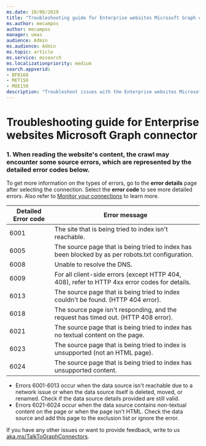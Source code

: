 ```yaml
---
ms.date: 10/08/2019
title: "Troubleshooting guide for Enterprise websites Microsoft Graph connector"
ms.author: mecampos
author: mecampos
manager: umas
audience: Admin
ms.audience: Admin
ms.topic: article
ms.service: mssearch
ms.localizationpriority: medium
search.appverid:
- BFB160
- MET150
- MOE150
description: "Troubleshoot issues with the Enterprise websites Microsoft Graph connector for Microsoft Search"
---
```


# Troubleshooting guide for Enterprise websites Microsoft Graph connector

### 1. **When reading the website's content, the crawl may encounter some source errors, which are represented by the detailed error codes below.**

 To get more information on the types of errors, go to the **error details** page after selecting the connection. Select the **error code** to see more detailed errors. Also refer to [Monitor your connections](./manage-connector.md) to learn more.

 Detailed Error code | Error message
 --- | ---
 6001 | The site that is being tried to index isn't reachable.
 6005 | The source page that is being tried to index has been blocked by as per robots.txt configuration.
 6008 | Unable to resolve the DNS.
 6009 | For all client-side errors (except HTTP 404, 408), refer to HTTP 4xx error codes for details.
 6013 | The source page that is being tried to index couldn't be found. (HTTP 404 error).
 6018 | The source page isn't responding, and the request has timed out. (HTTP 408 error).
 6021 | The source page that is being tried to index has no textual content on the page.
 6023 | The source page that is being tried to index is unsupported (not an HTML page).
 6024 | The source page that is being tried to index has unsupported content.

* Errors 6001-6013 occur when the data source isn't reachable due to a network issue or when the data source itself is deleted, moved, or renamed. Check if the data source details provided are still valid.
* Errors 6021-6024 occur when the data source contains non-textual content on the page or when the page isn't HTML. Check the data source and add this page to the exclusion list or ignore the error.

If you have any other issues or want to provide feedback, write to us [aka.ms/TalkToGraphConnectors](https://aka.ms/TalkToGraphConnectors).
